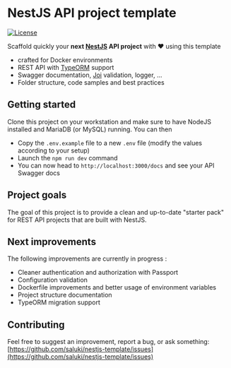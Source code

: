 
NestJS API project template
===

[![License](https://img.shields.io/github/license/saluki/nestjs-template.svg)](https://github.com/saluki/nestjs-template/blob/master/LICENSE)

Scaffold quickly your **next [NestJS](https://nestjs.com/) API project** with 
❤️ using this template

- crafted for Docker environments
- REST API with [TypeORM](http://typeorm.io) support 
- Swagger documentation, [Joi](https://github.com/hapijs/joi) validation, logger, ...
- Folder structure, code samples and best practices

Getting started
---

Clone this project on your workstation and make sure to have NodeJS installed and MariaDB (or MySQL) running. You can then

- Copy the `.env.example` file to a new `.env` file (modify the values according to your setup)
- Launch the `npm run dev` command
- You can now head to `http://localhost:3000/docs` and see your API Swagger docs 

Project goals
---

The goal of this project is to provide a clean and up-to-date "starter pack" for REST API projects that are built with NestJS.

Next improvements
---

The following improvements are currently in progress : 

- Cleaner authentication and authorization with Passport
- Configuration validation
- Dockerfile improvements and better usage of environment variables
- Project structure documentation
- TypeORM migration support

Contributing
---

Feel free to suggest an improvement, report a bug, or ask something: [https://github.com/saluki/nestjs-template/issues](https://github.com/saluki/nestjs-template/issues)